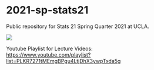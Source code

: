 # 2021-sp-stats21

Public repository for Stats 21 Spring Quarter 2021 at UCLA. 
  
![](https://media.giphy.com/media/aK4wh0UE3oddS/giphy.gif)
  
Youtube Playlist for Lecture Videos:  
<https://www.youtube.com/playlist?list=PLKR7271tMEmgBPgu4LtjDhX3ywpTxda5g>
